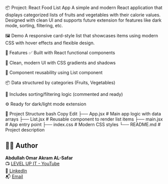 📦 Project: React Food List App
A simple and modern React application that displays categorized lists of fruits and vegetables with their calorie values. Designed with clean UI and supports future extension for features like dark mode, sorting, filtering, etc.

🖼️ Demo
A responsive card-style list that showcases items using modern CSS with hover effects and flexible design.

🚀 Features
✅ Built with React functional components

🎨 Clean, modern UI with CSS gradients and shadows

🧠 Component reusability using List component

📦 Data structured by categories (Fruits, Vegetables)

🧪 Includes sorting/filtering logic (commented and ready)

⚙️ Ready for dark/light mode extension

📁 Project Structure
bash
Copy
Edit
├── App.jsx # Main app logic with data arrays
├── List.jsx # Reusable component to render list items
├── main.jsx # App entry point
├── index.css # Modern CSS styles
└── README.md # Project description

## 👨‍💻 Author

**Abdullah Omar Akram AL-Safar**  
📺 [LEVEL UP IT - YouTube](https://www.youtube.com/@LEVEL_UP_IT)  
🔗 [LinkedIn](https://www.linkedin.com/in/abdullah-omar-2a552834b)  
📬 [Email](mailto:abodyalsafar2009@gmail.com)
